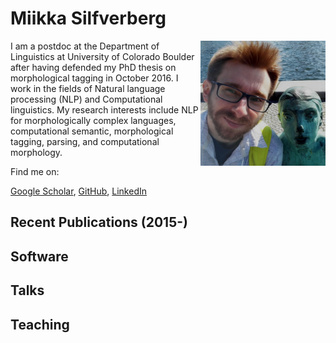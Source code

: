 # Miikka Silfverberg

<img src="me1.jpg" alt="Photo" width="200" align="right"/> I am a postdoc at the Department of Linguistics at University of Colorado Boulder after having defended my PhD thesis on morphological tagging in October 2016. I work in the fields of Natural language processing (NLP) and Computational linguistics. My research interests include NLP for morphologically complex languages, computational semantic, morphological tagging, parsing, and computational morphology.

Find me on:

[Google Scholar](https://scholar.google.com/citations?user=0ey1PKYAAAAJ&hl=en), [GitHub](https://github.com/mpsilfve), [LinkedIn](https://fi.linkedin.com/in/miikka-silfverberg-78146019)

## Recent Publications (2015-)

## Software

## Talks

## Teaching